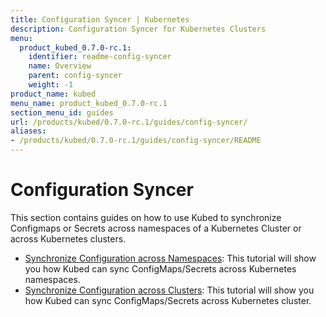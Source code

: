 ```yaml
---
title: Configuration Syncer | Kubernetes
description: Configuration Syncer for Kubernetes Clusters
menu:
  product_kubed_0.7.0-rc.1:
    identifier: readme-config-syncer
    name: Overview
    parent: config-syncer
    weight: -1
product_name: kubed
menu_name: product_kubed_0.7.0-rc.1
section_menu_id: guides
url: /products/kubed/0.7.0-rc.1/guides/config-syncer/
aliases:
- /products/kubed/0.7.0-rc.1/guides/config-syncer/README
---
```


# Configuration Syncer

This section contains guides on how to use Kubed to synchronize Configmaps or Secrets across namespaces of a Kubernetes Cluster or across Kubernetes clusters.

- [Synchronize Configuration across Namespaces](/products/kubed/0.7.0-rc.1/guides/config-syncer/intra-cluster): This tutorial will show you how Kubed can sync ConfigMaps/Secrets across Kubernetes namespaces.
- [Synchronize Configuration across Clusters](/products/kubed/0.7.0-rc.1/guides/config-syncer/inter-cluster): This tutorial will show you how Kubed can sync ConfigMaps/Secrets across Kubernetes cluster.
